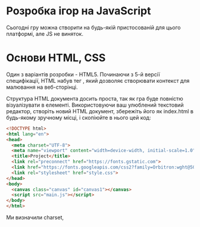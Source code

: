 # Розробка ігор на JavaScript

Сьогодні гру можна створити на будь-якій пристосованій для цього платформі, але JS не виняток.

# Основи HTML, CSS

Один з варіантів розробки - HTML5. Починаючи з 5-й версії специфікації, HTML набув тег <canvas>, який дозволяє створювати контекст для малювання на веб-сторінці.

Структура HTML документа досить проста, так як гра буде повністю візуалізувати в <canvas> елементі. Використовуючи ваш улюблений текстовий редактор, створіть новий HTML документ, збережіть його як index.html в будь-якому зручному місці, і скопіюйте в нього цей код:

  ```html
  <!DOCTYPE html>
<html lang="en">
<head>
    <meta charset="UTF-8">
    <meta name="viewport" content="width=device-width, initial-scale=1.0">
    <title>Project</title>
    <link rel="preconnect" href="https://fonts.gstatic.com"> 
    <link href="https://fonts.googleapis.com/css2?family=Orbitron:wght@500&display=swap" rel="stylesheet">  
    <link rel="stylesheet" href="style.css">
</head>
<body>
    <canvas class="canvas" id="canvas1"></canvas>
    <script src="main.js"></script>
</body>
</html>
  ```
  
Ми визначили charset, <title> і якийсь базовий CSS в заголовку. Тіло документа містить елементи <canvas> і <script> - ми будемо візуалізувати гру всередині першого і писати JavaScript код, який управляє грою, в другому. Елемент <canvas> має id рівний canvas1, який дозволяє однозначно відшукати елемент.

```CSS
  body{
    background: black;
}
canvas{  
    position: absolute;
    top: 50%;
    left: 50%;
    transform: translate(-50%, -50%);
    width: 900px;
    height: 600px;
    background: url('ground.png') no-repeat;
    background-size: cover;
    font-family: 'Orbitron', sans-serif;
}
  ```
  У цій частині коду ми задаємо розмір нашого canvas, фон(є можливість використовувати зображення), можемо використовувати різні шрифти.
  
# Основи Canvas
  Щоб мати можливість візуалізувати гру в <canvas> елементі, спочатку ми повинні отримати посилання на цей елемент в коді JavaScript. Додайте наступний код після відкриваючого тега <script>.
  ```js
  const canvas = document.getElementById('canvas1');
const ctx = canvas.getContext('2d');
  ```
  Таким чином, ми зберігаємо посилання на <canvas> елемент в змінної canvas. Далі ми створюємо змінну ctx для зберігання 2D візуалізації контексту - метод, який використовується для відтворення в Canvas.

  Ми оновлюємо і відображаємо сцени, і потім використовуємо requestAnimationFrame для постановки в чергу наступного циклу.
  ```js
  function animate(){
   
    requestAnimationFrame(animate);
}
  animate();
  ```
# Як створювалась гра?
  Гра, представлена у даному проєкті є аналогом мобільної гри Plants vs Zombie.
  Спочатку, ми розділили наше ігрове поле для розміщення об'єктів на ньому. 
 ```js
  class Cell{
    constructor(x, y){
        this.x = x;
        this.y = y;
        this.width = cellSize;
        this.height = cellSize;
    }
    draw(){
        if (mouse.x && mouse.y  && collision(this, mouse)){
            ctx.strokeStyle = 'black';
            ctx.strokeRect(this.x, this.y, this.width, this.height)
        }
        
    }
}
  function creategrid(){
    for (let y = cellSize; y < canvas.height; y += cellSize){
        for (let x = 0; x < canvas.width; x += cellSize){
            gameGrid.push(new Cell(x, y));
        }
    }
}
creategrid();
function handleGameGrid(){
    for (let i = 0; i < gameGrid.length; i++){
        gameGrid[i].draw();
    }
}
  ```
 За допомогою цієї частини коду наше поле розділяється на деякі частини, а саме на квадрати, які будуть підсвічуватись при наведені курсору на них. 
  
```js
const mouse ={
    x: 10,
    y: 10,
    width: 0.1,
    height: 0.1,
    clicked: false
}
canvas.addEventListener('mousedown', function(){
    mouse.clicked = true;    
});
canvas.addEventListener('mouseup', function(){
    mouse.clicked = false;    
});
let canvasPosition = canvas.getBoundingClientRect();
canvas.addEventListener('mousemove', function(e){
    mouse.x = e.x - canvasPosition.left;
    mouse.y = e.y - canvasPosition.top;
});
canvas.addEventListener('mouseleave', function(){
    mouse.x = undefined;
    mouse.y = undefined;
});
  ```
#
  
#
  
#
